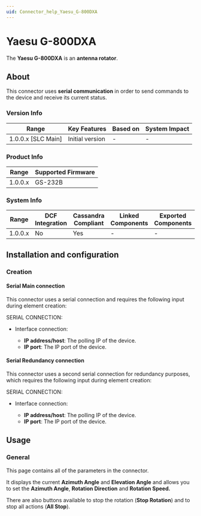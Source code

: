 ```yaml
---
uid: Connector_help_Yaesu_G-800DXA
---
```


# Yaesu G-800DXA

The **Yaesu G-800DXA** is an **antenna rotator**.

## About

This connector uses **serial communication** in order to send commands to the device and receive its current status.

### Version Info

| Range                | Key Features     | Based on     | System Impact     |
|----------------------|------------------|--------------|-------------------|
| 1.0.0.x [SLC Main]   | Initial version  | -            | -                 |

### Product Info

| Range     | Supported Firmware     |
|-----------|------------------------|
| 1.0.0.x   | GS-232B                |

### System Info

| Range     | DCF Integration     | Cassandra Compliant     | Linked Components     | Exported Components     |
|-----------|---------------------|-------------------------|-----------------------|-------------------------|
| 1.0.0.x   | No                  | Yes                     | -                     | -                       |

## Installation and configuration

### Creation

#### Serial Main connection

This connector uses a serial connection and requires the following input during element creation:

SERIAL CONNECTION:

- Interface connection:

  - **IP address/host**: The polling IP of the device.
  - **IP port**: The IP port of the device.

#### Serial Redundancy connection

This connector uses a second serial connection for redundancy purposes, which requires the following input during element creation:

SERIAL CONNECTION:

- Interface connection:

  - **IP address/host**: The polling IP of the device.
  - **IP port**: The IP port of the device.

## Usage

### General

This page contains all of the parameters in the connector.

It displays the current **Azimuth Angle** and **Elevation Angle** and allows you to set the **Azimuth Angle**, **Rotation Direction** and **Rotation Speed.**

There are also buttons available to stop the rotation (**Stop Rotation**) and to stop all actions (**All Stop**).

